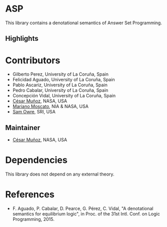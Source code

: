 # ASP

This library contains a denotational semantics of Answer Set Programming.

## Highlights

# Contributors
* Gilberto Perez, University of La Coruña, Spain
* Felicidad Aguado, University of La Coruña, Spain
* Pablo Ascariz, University of La Coruña, Spain
* Pedro Cabalar, University of La Coruña, Spain
* Concepción Vidal, University of La Coruña, Spain
* [César Muñoz](http://shemesh.larc.nasa.gov/people/cam), NASA, USA
* [Mariano Moscato](https://www.nianet.org/directory/research-staff/mariano-moscato/), NIA & NASA, USA
* [Sam Owre](http://www.csl.sri.com/users/owre), SRI, USA

## Maintainer
* [César Muñoz](http://shemesh.larc.nasa.gov/people/cam), NASA, USA

# Dependencies
This library does not depend on any external theory.

# References

* F. Aguado, P. Cabalar, D. Pearce, G. Pérez, C. Vidal, "A denotational semantics for equilibrium logic", in Proc. of the  31st Intl. Conf. on Logic Programming, 2015.
